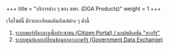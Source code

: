 +++
title = "บริการต่าง ๆ ของ สพร. (DGA Products)"
weight = 1
+++

เว็บไซต์นี้ มีรายละเอียดผลิตภัณฑ์ต่าง ๆ ดังนี้

1. [ระบบพอร์ทัลกลางเพื่อประชาชน (Citizen Portal) / แอปพลิเคชัน "ทางรัฐ"](/docs/czp/)
2. [ระบบศูนย์แลกเปลี่ยนข้อมูลกลางภาครัฐ (Government Data Exchange)](/docs/gdx)
